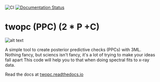 ![CI](https://github.com/grburgess/twopc/workflows/CI/badge.svg)
[![Documentation Status](https://readthedocs.org/projects/twopc/badge/?version=latest)](https://twopc.readthedocs.io/en/latest/?badge=latest)
# twopc (PPC) (2 * P +C)
![alt text](https://raw.githubusercontent.com/grburgess/twopc/master/docs/media/logo.png)

A simple tool to create posterior predictive checks (PPCs) with 3ML. 
Nothing fancy, but sciencs isn't fancy, it's a lot of trying to make your ideas fall apart
This code will help you to that when doing spectral fits to x-ray data.

Read the docs at [twopc.readthedocs.io](https://twopc.readthedocs.io/en/latest/index.html)
